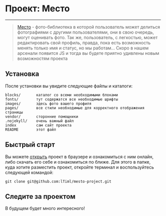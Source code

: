 # Проект: Место
----
>[Место](https://www.figma.com/file/2cn9N9jSkmxD84oJik7xL7/JavaScript.-Sprint-4?node-id=0%3A1) - фото-библиотека в которой пользователь может делиться фотографиями с другими пользователями,
>они в свою очередь, могут оценивать фото. 
>Так же, пользователь, с легкостью, может редактировать свой профиль,
>правда, пока есть возможность менять только имя и статус, но мы работам...
>Скоро в нашем арсенали появится JS и тогда вы будете приятно удивлены новым возможностям проекта

## Установка

После установки вы увидите следующие файлы и каталоги:

    blocks/       каталог со всеми необходимыми блоками
    fonts/        тут содержатся все необходимые шрифты
    images/       здесь фото вашего профиля
    pages/        все стили необходимые для корректного отображения страницы
    vendor/       сторонние помощники
    .nojekyll/    очень важный файл
    index         сам сайт проекта
    README        этот файл

## Быстрый старт

Вы можете [открыть](https://ltiml.github.io/mesto-project/) проект в браузере и ознакомиться с ним онлайн, либо скачать его себе и ознакомиться по ближе. Для этого в папке, куда хотите разместить проект, откройте терминал и воспользуйтесь следующей командой:

    git clone git@github.com:lTiml/mesto-project.git

## Следите за проектом
В будущем будет много интересного!
